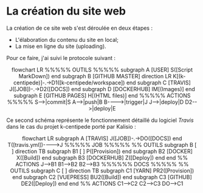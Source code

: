 # La création du site web

La création de ce site web s'est déroulée en deux étapes :
- L'élaboration du contenu du site en local;
- La mise en ligne du site (uploading).

Pour ce faire, j'ai suivi le protocole suivant :

<!--<center><mermaid> 
flowchart TB
    S(["Script MarkDown (k-centipède)"]) -> |commit|A
    S -> |push|B
    subgraph A [ELABORATION DU CONTENU EN LOCAL]
        direction TB
        V([VuePress]) -> |config.js|H([Script HTML])
        subgraph A1 [ ]
            Y[[Yarn]]->|package.json|N[[Node.js]]
        end
        A1->V
    end
    subgraph B [UPLOADING]
        direction TB
        M(["GitHub Master (.md)"])->T(["Travis"])
        T->|travis.yml|B1
        T->|travis.yml|B2
        subgraph B1 [STAGE DOC]
            direction TB
            subgraph B12 [ ]
                Y2[[Yarn]]->|package.json|N2[[Node.js]]
            end
            V2([VuePress])->P(["GitHub Pages (.html)"])
            B12->|config.js|V2
        end 
        subgraph B2 [STAGE JOB]
            direction TB
            DH([DockerHub])->C([Container])
        end
    end  
</mermaid></center>-->

<center><mermaid> 
flowchart LR
    %%%%% OUTILS %%%%%
    subgraph A [USER]
        S([Script MarkDown])
    end
    subgraph B [GITHUB MASTER]
        direction LR
        K[(k-centipede)]-.->D1([k-centipede/workspace])
    end
    subgraph C [TRAVIS]
        J([JOB])-.->D2([DOCS])
    end
    subgraph D [DOCKERHUB]
        IM[(Images)]
    end
    subgraph E [GITHUB PAGES]
        H[(HTML files)]
    end
    %%%%% ACTIONS %%%%%
    S-->|commit|S
    A-->|push|B
    B---->|trigger|J
    J-->|deploy|D
    D2-->|deploy|E
</mermaid></center>

Ce second schéma représente le fonctionnement détaillé du logiciel *Travis* dans le cas du projet k-centipede porté par Kalisio :

<center><mermaid>
flowchart LR
    subgraph A [TRAVIS]
        J([JOB])-.->DO([DOCS])
    end
    T([travis.yml])---->J
    %%%%% JOB %%%%%
    %% OUTILS
    subgraph B [ ]
        direction TB
        subgraph B1 [ ]
            P([Provision])
        end
        subgraph B2 [DOCKER]
            X([Build])
        end
        subgraph B3 [DOCKERHUB]
            Z([Deploy])
        end
    end
    %% ACTIONS
    J-->B1
    B1-->B2
    B2-->B3
    %%%%%% DOCS %%%%%
    %% OUTILS
    subgraph C [ ]
        direction TB    
        subgraph C1 [YARN]
            PR2([Provision])
        end
        subgraph C2 [VUEPRESS]
            BU2([Build])
        end
        subgraph C3 [GITHUB]
            DE2([Deploy])
        end
    end
    %% ACTIONS
    C1-->C2
    C2-->C3
    DO-->C1
</mermaid></center>